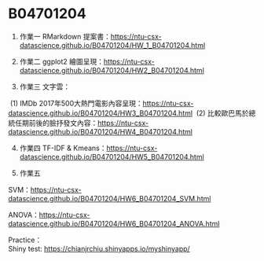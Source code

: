 # B04701204

1. 作業一 RMarkdown 提案書：https://ntu-csx-datascience.github.io/B04701204/HW_1_B04701204.html

2. 作業二 ggplot2 繪圖呈現：https://ntu-csx-datascience.github.io/B04701204/HW2_B04701204.html

3. 作業三 文字雲：

  (1) IMDb 2017年500大熱門電影內容呈現：https://ntu-csx-datascience.github.io/B04701204/HW3_B04701204.html
  (2) 比較歐巴馬於總統任期前後的臉抒發文內容：https://ntu-csx-datascience.github.io/B04701204/HW4_B04701204.html

4. 作業四 TF-IDF & Kmeans：https://ntu-csx-datascience.github.io/B04701204/HW5_B04701204.html

5. 作業五 

SVM：https://ntu-csx-datascience.github.io/B04701204/HW6_B04701204_SVM.html

ANOVA：https://ntu-csx-datascience.github.io/B04701204/HW6_B04701204_ANOVA.html

Practice：  
Shiny test: https://chianjrchiu.shinyapps.io/myshinyapp/
